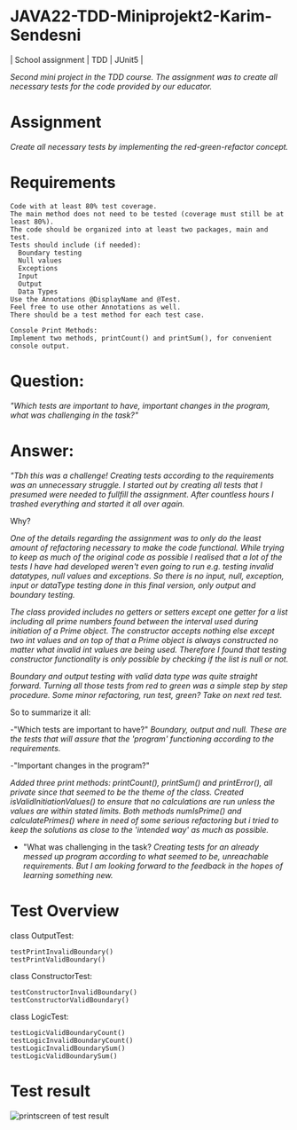 # JAVA22-TDD-Miniprojekt2-Karim-Sendesni
| School assignment | TDD | JUnit5 |

_Second mini project in the TDD course. The assignment was to create all necessary tests for the code provided by our educator._

# Assignment
_Create all necessary tests by implementing the red-green-refactor concept._

# Requirements
    Code with at least 80% test coverage.
    The main method does not need to be tested (coverage must still be at least 80%).
    The code should be organized into at least two packages, main and test.
    Tests should include (if needed):
      Boundary testing
      Null values
      Exceptions
      Input
      Output
      Data Types
    Use the Annotations @DisplayName and @Test.
    Feel free to use other Annotations as well.
    There should be a test method for each test case.
    
    Console Print Methods:
    Implement two methods, printCount() and printSum(), for convenient console output.
    
# Question:
  
  _"Which tests are important to have, important changes in the program, what was challenging in the task?"_

# Answer:
  
  _"Tbh this was a challenge! Creating tests according to the requirements was an unnecessary struggle.
  I started out by creating all tests that I presumed were needed to fullfill the assignment. 
  After countless hours I trashed everything and started it all over again._
  
  Why? 
  
  _One of the details regarding the assignment was to only do the least amount of refactoring necessary to make the code functional. While trying to keep as much of the original code as possible I realised that a lot of the tests I have had developed weren't even going to run e.g. testing invalid datatypes, null values and exceptions. 
  So there is no input, null, exception, input or dataType testing done in this final version, only output and boundary testing._
  
  _The class provided includes no getters or setters except one getter for a list including all prime numbers found between the interval used during initiation of a Prime object. The constructor accepts nothing else except two int values and on top of that a Prime object is always constructed no matter what invalid int values are being used. Therefore I found that testing constructor functionality is only possible by checking if the list is null or not._
  
  _Boundary and output testing with valid data type was quite straight forward. Turning all those tests from red to green was a simple step by step procedure.
  Some minor refactoring, run test, green? Take on next red test._
  
  So to summarize it all:
  
  -"Which tests are important to have?"
  _Boundary, output and null. These are the tests that will assure that the 'program' functioning according to the requirements._
          
  -"Important changes in the program?"
    
  _Added three print methods: printCount(), printSum() and printError(), all private since that seemed to be the theme of the class.
  Created isValidInitiationValues() to ensure that no calculations are run unless the values are within stated limits.
  Both methods numIsPrime() and calculatePrimes() where in need of some serious refactoring but i tried to keep the 
  solutions as close to the 'intended way' as much as possible._
      
  - "What was challenging in the task?
  _Creating tests for an already messed up program according to what seemed to be, unreachable requirements. But I am looking forward to the feedback in the hopes of learning something new._
  
  
# Test Overview 

  class OutputTest:
  
    testPrintInvalidBoundary()
    testPrintValidBoundary()
    
  class ConstructorTest:
  
    testConstructorInvalidBoundary()
    testConstructorValidBoundary()
    
  class LogicTest:

    testLogicValidBoundaryCount()
    testLogicInvalidBoundaryCount() 
    testLogicInvalidBoundarySum() 
    testLogicValidBoundarySum() 

# Test result

  ![printscreen of test result](https://github.com/rugsmunny/JAVA22-TDD-Miniprojekt2-Karim-Sendesni/assets/49041363/4f6ee5a2-5142-4160-9276-d07670bc0c67)
